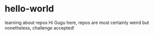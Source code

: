 # hello-world
learning about repos
Hi Gugu here, repos are most certainly weird but nonetheless, challenge accepted!
